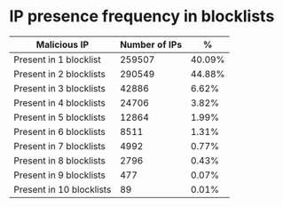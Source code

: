 # IP presence frequency in blocklists
| Malicious IP | Number of IPs | % |
|----|----|----|
| Present in 1 blocklist | 259507 | 40.09% |
| Present in 2 blocklists | 290549 | 44.88% |
| Present in 3 blocklists | 42886 | 6.62% |
| Present in 4 blocklists | 24706 | 3.82% |
| Present in 5 blocklists | 12864 | 1.99% |
| Present in 6 blocklists | 8511 | 1.31% |
| Present in 7 blocklists | 4992 | 0.77% |
| Present in 8 blocklists | 2796 | 0.43% |
| Present in 9 blocklists | 477 | 0.07% |
| Present in 10 blocklists | 89 | 0.01% |
